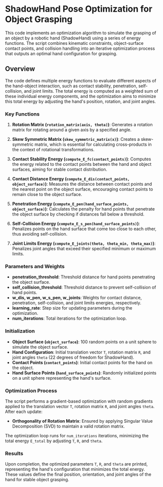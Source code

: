 # ShadowHand Pose Optimization for Object Grasping

This code implements an optimization algorithm to simulate the grasping of an object by a robotic hand (ShadowHand) using a series of energy functions. The script combines kinematic constraints, object-surface contact points, and collision handling into an iterative optimization process that outputs an optimal hand configuration for grasping.

## Overview

The code defines multiple energy functions to evaluate different aspects of the hand-object interaction, such as contact stability, penetration, self-collision, and joint limits. The total energy is computed as a weighted sum of these individual energy components, and the optimization aims to minimize this total energy by adjusting the hand's position, rotation, and joint angles.

### Key Functions

1. **Rotation Matrix (`rotation_matrix(axis, theta)`)**: 
   Generates a rotation matrix for rotating around a given axis by a specified angle.

2. **Skew Symmetric Matrix (`skew_symmetric_matrix(x)`)**: 
   Creates a skew-symmetric matrix, which is essential for calculating cross-products in the context of rotational transformations.

3. **Contact Stability Energy (`compute_E_fc(contact_points)`)**: 
   Computes the energy related to the contact points between the hand and object surfaces, aiming for stable contact distribution.

4. **Contact Distance Energy (`compute_E_dis(contact_points, object_surface)`)**: 
   Measures the distance between contact points and the nearest point on the object surface, encouraging contact points to remain close to the object surface.

5. **Penetration Energy (`compute_E_pen(hand_surface_points, object_surface)`)**: 
   Calculates the penalty for hand points that penetrate the object surface by checking if distances fall below a threshold.

6. **Self-Collision Energy (`compute_E_s_pen(hand_surface_points)`)**: 
   Penalizes points on the hand surface that come too close to each other, thus avoiding self-collision.

7. **Joint Limits Energy (`compute_E_joints(theta, theta_min, theta_max)`)**: 
   Penalizes joint angles that exceed their specified minimum or maximum limits.

### Parameters and Weights

- **penetration_threshold**: Threshold distance for hand points penetrating the object surface.
- **self_collision_threshold**: Threshold distance to prevent self-collision of hand points.
- **w_dis, w_pen, w_s_pen, w_joints**: Weights for contact distance, penetration, self-collision, and joint limits energies, respectively.
- **learning_rate**: Step size for updating parameters during the optimization.
- **num_iterations**: Total iterations for the optimization loop.

### Initialization

- **Object Surface (`object_surface`)**: 100 random points on a unit sphere to simulate the object surface.
- **Hand Configuration**: Initial translation vector `T`, rotation matrix `R`, and joint angles `theta` (22 degrees of freedom for ShadowHand).
- **Contact Points (`contact_points`)**: Initial contact points for the hand on the object.
- **Hand Surface Points (`hand_surface_points`)**: Randomly initialized points on a unit sphere representing the hand's surface.

### Optimization Process

The script performs a gradient-based optimization with random gradients applied to the translation vector `T`, rotation matrix `R`, and joint angles `theta`. After each update:

- **Orthogonality of Rotation Matrix**: Ensured by applying Singular Value Decomposition (SVD) to maintain a valid rotation matrix.

The optimization loop runs for `num_iterations` iterations, minimizing the total energy `E_total` by adjusting `T`, `R`, and `theta`.

### Results

Upon completion, the optimized parameters `T`, `R`, and `theta` are printed, representing the hand's configuration that minimizes the total energy. These values define the final position, orientation, and joint angles of the hand for stable object grasping.

